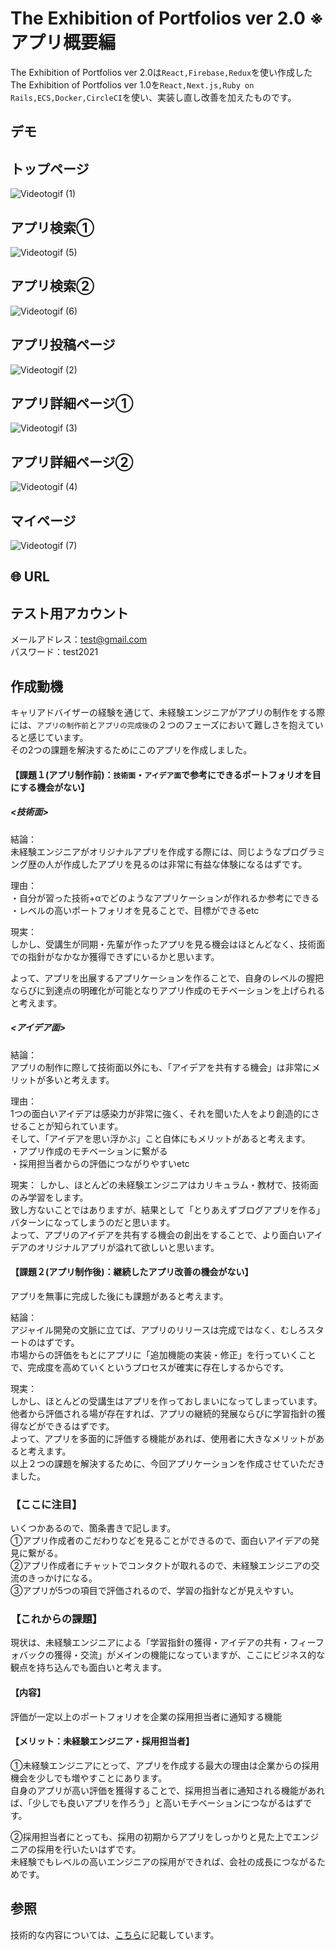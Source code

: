 # The Exhibition of Portfolios ver 2.0 ※アプリ概要編
The Exhibition of Portfolios ver 2.0は`React,Firebase,Redux`を使い作成したThe Exhibition of Portfolios ver 1.0を`React,Next.js,Ruby on Rails,ECS,Docker,CircleCI`を使い、実装し直し改善を加えたものです。

## デモ
## トップページ  
![Videotogif (1)](https://user-images.githubusercontent.com/73022482/126039288-59c83129-cb33-4576-ab0f-693de4bcbbd9.gif)  

## アプリ検索①  

![Videotogif (5)](https://user-images.githubusercontent.com/73022482/126039698-ad79a9cb-4777-45df-814b-aa47f1e49571.gif)  

## アプリ検索②  
![Videotogif (6)](https://user-images.githubusercontent.com/73022482/126039721-7fd95080-35ed-4b85-84d8-ab3af5e585ba.gif)  

## アプリ投稿ページ  
![Videotogif (2)](https://user-images.githubusercontent.com/73022482/126039569-42ebc036-41ce-46f2-864f-ca29a3104259.gif)  


## アプリ詳細ページ①  
![Videotogif (3)](https://user-images.githubusercontent.com/73022482/126039588-e2e412ae-ac40-495c-b2b9-cea1c242c80e.gif)  

## アプリ詳細ページ②    
![Videotogif (4)](https://user-images.githubusercontent.com/73022482/126039598-54f72362-e6b9-4f0c-9880-f959dbd0cc56.gif)  

## マイページ  
![Videotogif (7)](https://user-images.githubusercontent.com/73022482/126039831-cc2ba16c-f568-4d56-8a69-13bc2b2a7ba9.gif)  


## 🌐 URL   

## テスト用アカウント
メールアドレス：test@gmail.com      
パスワード：test2021

## 作成動機
              
キャリアドバイザーの経験を通じて、未経験エンジニアがアプリの制作をする際には、`アプリの制作前`と`アプリの完成後`の２つのフェーズにおいて難しさを抱えていると感じています。                   
その2つの課題を解決するためにこのアプリを作成しました。            

#### 【課題１(アプリ制作前)：`技術面`・`アイデア面`で参考にできるポートフォリオを目にする機会がない】                  
##### <技術面> 
結論：         
未経験エンジニアがオリジナルアプリを作成する際には、同じようなプログラミング歴の人が作成したアプリを見るのは非常に有益な体験になるはずです。

理由：                    
・自分が習った技術+αでどのようなアプリケーションが作れるか参考にできる                   
・レベルの高いポートフォリオを見ることで、目標ができるetc     

現実：  
しかし、受講生が同期・先輩が作ったアプリを見る機会はほとんどなく、技術面での指針がなかなか獲得できずにいるかと思います。
                                    
よって、アプリを出展するアプリケーションを作ることで、自身のレベルの握把ならびに到達点の明確化が可能となりアプリ作成のモチベーションを上げられると考えます。                  



##### <アイデア面>     

結論：    
アプリの制作に際して技術面以外にも、「アイデアを共有する機会」は非常にメリットが多いと考えます。 

理由：  
1つの面白いアイデアは感染力が非常に強く、それを聞いた人をより創造的にさせることが知られています。                            
そして、「アイデアを思い浮かぶ」こと自体にもメリットがあると考えます。                    
・アプリ作成のモチベーションに繋がる                   
・採用担当者からの評価につながりやすいetc    

現実：
しかし、ほとんどの未経験エンジニアはカリキュラム・教材で、技術面のみ学習をします。                      
致し方ないことではありますが、結果として「とりあえずブログアプリを作る」パターンになってしまうのだと思います。                        
よって、アプリのアイデアを共有する機会の創出をすることで、より面白いアイデアのオリジナルアプリが溢れて欲しいと思います。        

#### 【課題２(アプリ制作後)：継続したアプリ改善の機会がない】          
アプリを無事に完成した後にも課題があると考えます。   

結論：                    
アジャイル開発の文脈に立てば、アプリのリリースは完成ではなく、むしろスタートのはずです。                
市場からの評価をもとにアプリに「追加機能の実装・修正」を行っていくことで、完成度を高めていくというプロセスが確実に存在しするからです。  

現実：                    
しかし、ほとんどの受講生はアプリを作っておしまいになってしまっています。                    
他者から評価される場が存在すれば、アプリの継続的発展ならびに学習指針の獲得などができるはずです。                 
よって、アプリを多面的に評価する機能があれば、使用者に大きなメリットがあると考えます。                         
以上２つの課題を解決するために、今回アプリケーションを作成させていただきました。          

### 【ここに注目】            
いくつかあるので、箇条書きで記します。                 
①アプリ作成者のこだわりなどを見ることができるので、面白いアイデアの発見に繋がる。                      
②アプリ作成者にチャットでコンタクトが取れるので、未経験エンジニアの交流のきっかけになる。                                               
③アプリが5つの項目で評価されるので、学習の指針などが見えやすい。 

### 【これからの課題】             
現状は、未経験エンジニアによる「学習指針の獲得・アイデアの共有・フィーフォバックの獲得・交流」がメインの機能になっていますが、ここにビジネス的な観点を持ち込んでも面白いと考えます。           

#### 【内容】                                
評価が一定以上のポートフォリオを企業の採用担当者に通知する機能       

#### 【メリット：未経験エンジニア・採用担当者】                                             
①未経験エンジニアにとって、アプリを作成する最大の理由は企業からの採用機会を少しでも増やすことにあります。                                    
自身のアプリが高い評価を獲得することで、採用担当者に通知される機能があれば、「少しでも良いアプリを作ろう」と高いモチベーションにつながるはずです。                                              
                                                                                    
②採用担当者にとっても、採用の初期からアプリをしっかりと見た上でエンジニアの採用を行いたいはずです。                                      
未経験でもレベルの高いエンジニアの採用ができれば、会社の成長につながるためです。                             


## 参照
技術的な内容については、[こちら](https://github.com/nakamori-naoya/next-js-portfolio)に記載しています。



